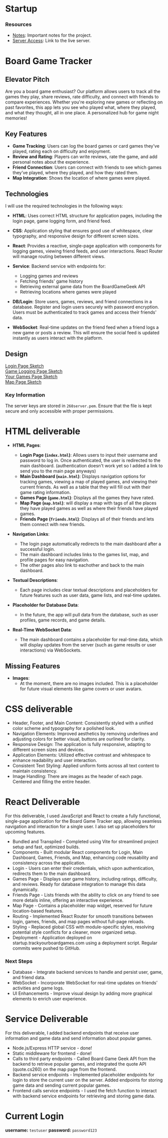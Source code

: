# Startup

### Resources
- [Notes](./notes.md): Important notes for the project.
- [Server Access](http://54.82.53.184/): Link to the live server.

# Board Game Tracker

## Elevator Pitch
Are you a board game enthusiast? Our platform allows users to track all the games they play, share reviews, rate difficulty, and connect with friends to compare experiences. Whether you're exploring new games or reflecting on past favorites, this app lets you see who played what, where they played, and what they thought, all in one place. A personalized hub for game night memories!

## Key Features
- **Game Tracking**: Users can log the board games or card games they’ve played, rating each on difficulty and enjoyment.
- **Review and Rating**: Players can write reviews, rate the game, and add personal notes about the experience.
- **Friend Connection**: Users can connect with friends to see which games they’ve played, where they played, and how they rated them.
- **Map Integration**: Shows the location of where games were played.


## Technologies
I will use the required technologies in the following ways:

- **HTML**: Uses correct HTML structure for application pages, including the login page, game logging form, and friend feed.
  
- **CSS**: Application styling that ensures good use of whitespace, clear typography, and responsive design for different screen sizes.
  
- **React**: Provides a reactive, single-page application with components for logging games, viewing friend feeds, and user interactions. React Router will manage routing between different views.
  
- **Service**: Backend service with endpoints for:
  - Logging games and reviews
  - Fetching friends' game history
  - Retrieving external game data from the BoardGameGeek API
  - Retrieving locations where games were played

- **DB/Login**: Store users, games, reviews, and friend connections in a database. Register and login users securely with password encryption. Users must be authenticated to track games and access their friends' data.

- **WebSocket**: Real-time updates on the friend feed when a friend logs a new game or posts a review. This will ensure the social feed is updated instantly as users interact with the platform.

## Design
[Login Page Sketch](./Pictures/login.jpeg)  
[Game Logging Page Sketch](./Pictures/mainPage.jpeg)  
[Your Games Page Sketch](./Pictures/yourGames.jpeg)  
[Map Page Sketch](./Pictures//map.jpeg)  

### Key Information
The server keys are stored in `260server.pem`. Ensure that the file is kept secure and only accessible with proper permissions.

# HTML deliverable

- **HTML Pages**: 
  - **Login Page (`index.html`)**: Allows users to input their username and password to log in. Once authenticated, the user is redirected to the main dashboard. (authentication doesn't work yet so I added a link to send you to the main page anyways)
  - **Main Dashboard (`main.html`)**: Displays navigation options for tracking games, viewing a map of played games, and viewing their current friends. As well as a table that they will fill out with their game rating information.
  - **Games Page (`game.html`)**: Displays all the games they have rated.
  - **Map Page (`map.html`)**: will display a map with tags of all the places they have played games as well as where their friends have played games.
  - **Friends Page (`friends.html`)**: Displays all of their friends and lets them connect with new friends.

- **Navigation Links**: 
  - The login page automatically redirects to the main dashboard after a successful login. 
  - The main dashboard includes links to the games list, map, and profile pages for easy navigation.
  - The other pages also link to eachother and back to the main dashboard.

- **Textual Descriptions**: 
  - Each page includes clear textual descriptions and placeholders for future features such as user data, game lists, and real-time updates.

- **Placeholder for Database Data**: 
  - In the future, the app will pull data from the database, such as user profiles, game records, and game details.

- **Real-Time WebSocket Data**: 
  - The main dashboard contains a placeholder for real-time data, which will display updates from the server (such as game results or user interactions) via WebSockets.

## Missing Features

- **Images**: 
  - At the moment, there are no images included. This is a placeholder for future visual elements like game covers or user avatars.
  
# CSS deliverable
- Header, Footer, and Main Content: Consistently styled with a unified color scheme and typography for a polished look.
- Navigation Elements: Improved aesthetics by removing underlines and adjusting colors for better visual, buttons are ourlined for clarity.
- Responsive Design: The application is fully responsive, adapting to different screen sizes and devices.
- Application Elements: Utilized effective contrast and whitespace to enhance readability and user interaction.
- Consistent Text Styling: Applied uniform fonts across all text content to maintain consistency.
- Image Handling: There are images as the header of each page. Centered and filling the entire header.

# React Deliverable
For this deliverable, I used JavaScript and React to create a fully functional, single-page application for the Board Game Tracker app, allowing seamless navigation and interaction for a single user. I also set up placeholders for upcoming features.
- Bundled and Transpiled - Completed using Vite for streamlined project setup and fast, optimized builds.
- Components - Built modular React components for Login, Main Dashboard, Games, Friends, and Map, enhancing code reusability and consistency across the application.
- Login - Users can enter their credentials, which upon authentication, redirects them to the main dashboard.
- Games Page - Displays user game history, including ratings, difficulty, and reviews. Ready for database integration to manage this data dynamically.
- Friends Page - Lists friends with the ability to click on any friend to see more details inline, offering an interactive experience.
- Map Page - Contains a placeholder map widget, reserved for future location-based features.
- Routing - Implemented React Router for smooth transitions between login, games, friends, and map pages without full-page reloads.
- Styling - Replaced global CSS with module-specific styles, resolving potential style conflicts for a cleaner, more organized setup.
- Deployment - Application deployed on startup.trackyourboardgames.com using a deployment script. Regular commits were pushed to GitHub.
### Next Steps
- Database - Integrate backend services to handle and persist user, game, and friend data.
- WebSocket - Incorporate WebSocket for real-time updates on friends’ activities and game logs.
- UI Enhancements - Improve visual design by adding more graphical elements to enrich user experience.

# Service Deliverable
For this deliverable, I added backend endpoints that receive user information and game data and send information about popular games.
- Node.js/Express HTTP service - done!
- Static middleware for frontend - done!
- Calls to third party endpoints - Called Board Game Geek API from the backend to retrieve popular games, and integrated the quote API (quote.cs260) on the map page from the frontend.
- Backend service endpoints - Implemented placeholder endpoints for login to store the current user on the server. Added endpoints for storing game data and sending current popular games.
- Frontend calls service endpoints -  I used the fetch function to interact with backend service endpoints for retrieving and storing game data.




# Current Login
**username:** `testuser`
**password:** `password123`







